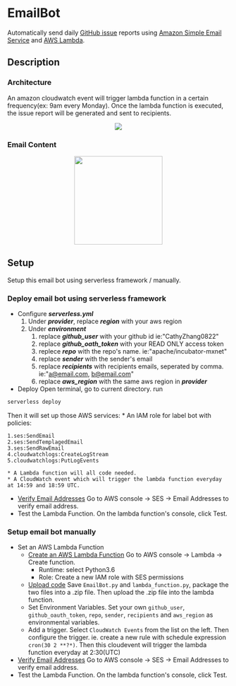 # EmailBot

Automatically send daily [GitHub issue](https://github.com/apache/incubator-mxnet/issues) reports using [Amazon Simple Email Service](https://docs.aws.amazon.com/ses/latest/DeveloperGuide/quick-start.html) and [AWS Lambda](https://aws.amazon.com/lambda/).

## Description
### Architecture
An amazon cloudwatch event will trigger lambda function in a certain frequency(ex: 9am every Monday). Once the lambda function is executed, the issue report will be generated and sent to recipients.   
<div align="center">
  <img src="https://s3-us-west-2.amazonaws.com/email-boy-images/Email+bot+-+Page+1.jpeg"><br>
</div>

### Email Content

<div align="center">
    <img src="https://s3-us-west-2.amazonaws.com/email-boy-images/Screen+Shot+2018-07-23+at+10.57.18+AM.png" width="200" height="200"><br>
</div>

## Setup
Setup this email bot using serverless framework / manually.

### Deploy email bot using serverless framework
* Configure ***serverless.yml***
    1. Under ***provider***, replace ***region*** with your aws region
    2. Under ***environment***
        1. replace ***github_user*** with your github id ie:"CathyZhang0822"
        2. replace ***github_oath_token*** with your READ ONLY access token
        3. replece ***repo*** with the repo's name. ie:"apache/incubator-mxnet"
        4. replace ***sender*** with the sender's email
        5. replace ***recipients*** with recipients emails, seperated by comma. ie:"a@email.com, b@email.com"
        6. replace ***aws_region*** with the same aws region in ***provider***
* Deploy
Open terminal, go to current directory. run
```bash
serverless deploy
```
Then it will set up those AWS services:
	* An IAM role for label bot with policies:
```
1.ses:SendEmail
2.ses:SendTemplagedEmail
3.ses:SendRawEmail 
4.cloudwatchlogs:CreateLogStream
5.cloudwatchlogs:PutLogEvents
```
	* A Lambda function will all code needed.
	* A CloudWatch event which will trigger the lambda function everyday at 14:59 and 18:59 UTC. 
* [Verify Email Addresses](https://docs.aws.amazon.com/ses/latest/DeveloperGuide/verify-email-addresses-procedure.html) Go to AWS console -> SES -> Email Addresses to verify email address.
* Test the Lambda Function. On the lambda function's console, click Test.

### Setup email bot manually

* Set an AWS Lambda Function
    * [Create an AWS Lambda Function](https://docs.aws.amazon.com/lambda/latest/dg/get-started-create-function.html) Go to AWS console -> Lambda -> Create function. 
        * Runtime: select Python3.6
        * Role: Create a new IAM role with SES permissions
    * [Upload code](https://docs.aws.amazon.com/lambda/latest/dg/python-programming-model-handler-types.html) Save `EmailBot.py` and `lambda_function.py`, package the two files into a .zip file. Then upload the .zip file into the lambda function.
    * Set Environment Variables. Set your own `github_user`, `github_oauth_token`, `repo`, `sender`, `recipients` and `aws_region` as environmental variables.
    * Add a trigger. Select `CloudWatch Events` from the list on the left. Then configure the trigger. ie. create a new rule with schedule expression `cron(30 2 **?*)`. Then this cloudevent will trigger the lambda function everyday at 2:30(UTC)
* [Verify Email Addresses](https://docs.aws.amazon.com/ses/latest/DeveloperGuide/verify-email-addresses-procedure.html) Go to AWS console -> SES -> Email Addresses to verify email address.
* Test the Lambda Function. On the lambda function's console, click Test.
 








